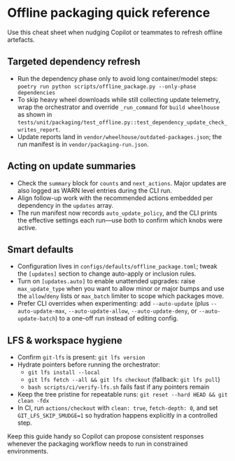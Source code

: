 # Offline packaging quick reference

Use this cheat sheet when nudging Copilot or teammates to refresh offline
artefacts.

## Targeted dependency refresh

- Run the dependency phase only to avoid long container/model steps:
  `poetry run python scripts/offline_package.py --only-phase dependencies`
- To skip heavy wheel downloads while still collecting update telemetry, wrap the
  orchestrator and override `_run_command` for `build wheelhouse` as shown in
  `tests/unit/packaging/test_offline.py::test_dependency_update_check_writes_report`.
- Update reports land in `vendor/wheelhouse/outdated-packages.json`; the run
  manifest is in `vendor/packaging-run.json`.

## Acting on update summaries

- Check the `summary` block for `counts` and `next_actions`. Major updates are
  also logged as WARN level entries during the CLI run.
- Align follow-up work with the recommended actions embedded per dependency in
  the `updates` array.
- The run manifest now records `auto_update_policy`, and the CLI prints the
  effective settings each run—use both to confirm which knobs were active.

## Smart defaults

- Configuration lives in `configs/defaults/offline_package.toml`; tweak the
  `[updates]` section to change auto-apply or inclusion rules.
- Turn on `[updates.auto]` to enable unattended upgrades: raise
  `max_update_type` when you want to allow minor or major bumps and use the
  `allow`/`deny` lists or `max_batch` limiter to scope which packages move.
- Prefer CLI overrides when experimenting: add `--auto-update` (plus
  `--auto-update-max`, `--auto-update-allow`, `--auto-update-deny`, or
  `--auto-update-batch`) to a one-off run instead of editing config.

## LFS & workspace hygiene

- Confirm `git-lfs` is present: `git lfs version`
- Hydrate pointers before running the orchestrator:
  - `git lfs install --local`
  - `git lfs fetch --all && git lfs checkout` (fallback: `git lfs pull`)
  - `bash scripts/ci/verify-lfs.sh` fails fast if any pointers remain
- Keep the tree pristine for repeatable runs: `git reset --hard HEAD && git clean -fdx`
- In CI, run `actions/checkout` with `clean: true`, `fetch-depth: 0`, and set
  `GIT_LFS_SKIP_SMUDGE=1` so hydration happens explicitly in a controlled step.

Keep this guide handy so Copilot can propose consistent responses whenever the
packaging workflow needs to run in constrained environments.

